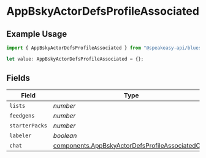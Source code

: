 # AppBskyActorDefsProfileAssociated

## Example Usage

```typescript
import { AppBskyActorDefsProfileAssociated } from "@speakeasy-api/bluesky/models/components";

let value: AppBskyActorDefsProfileAssociated = {};
```

## Fields

| Field                                                                                                                | Type                                                                                                                 | Required                                                                                                             | Description                                                                                                          |
| -------------------------------------------------------------------------------------------------------------------- | -------------------------------------------------------------------------------------------------------------------- | -------------------------------------------------------------------------------------------------------------------- | -------------------------------------------------------------------------------------------------------------------- |
| `lists`                                                                                                              | *number*                                                                                                             | :heavy_minus_sign:                                                                                                   | N/A                                                                                                                  |
| `feedgens`                                                                                                           | *number*                                                                                                             | :heavy_minus_sign:                                                                                                   | N/A                                                                                                                  |
| `starterPacks`                                                                                                       | *number*                                                                                                             | :heavy_minus_sign:                                                                                                   | N/A                                                                                                                  |
| `labeler`                                                                                                            | *boolean*                                                                                                            | :heavy_minus_sign:                                                                                                   | N/A                                                                                                                  |
| `chat`                                                                                                               | [components.AppBskyActorDefsProfileAssociatedChat](../../models/components/appbskyactordefsprofileassociatedchat.md) | :heavy_minus_sign:                                                                                                   | N/A                                                                                                                  |
